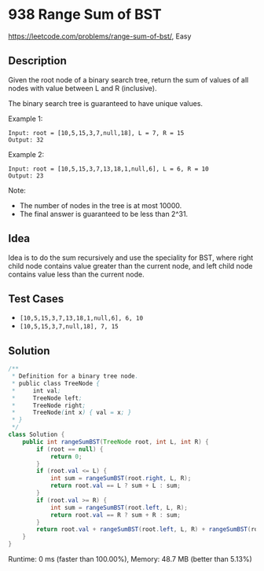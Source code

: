 # 938 Range Sum of BST

<https://leetcode.com/problems/range-sum-of-bst/>, Easy

## Description

Given the root node of a binary search tree, return the sum of values of all nodes with value between L and R (inclusive).

The binary search tree is guaranteed to have unique values.

Example 1:

```
Input: root = [10,5,15,3,7,null,18], L = 7, R = 15
Output: 32
```

Example 2:

```
Input: root = [10,5,15,3,7,13,18,1,null,6], L = 6, R = 10
Output: 23
```

Note:

- The number of nodes in the tree is at most 10000.
- The final answer is guaranteed to be less than 2^31.

## Idea

Idea is to do the sum recursively and use the speciality for BST, where right
child node contains value greater than the current node, and left child node
contains value less than the current node.

## Test Cases

- `[10,5,15,3,7,13,18,1,null,6], 6, 10`
- `[10,5,15,3,7,null,18], 7, 15`

## Solution

```java
/**
 * Definition for a binary tree node.
 * public class TreeNode {
 *     int val;
 *     TreeNode left;
 *     TreeNode right;
 *     TreeNode(int x) { val = x; }
 * }
 */
class Solution {
    public int rangeSumBST(TreeNode root, int L, int R) {
        if (root == null) {
            return 0;
        }
        if (root.val <= L) {
            int sum = rangeSumBST(root.right, L, R);
            return root.val == L ? sum + L : sum;
        }
        if (root.val >= R) {
            int sum = rangeSumBST(root.left, L, R);
            return root.val == R ? sum + R : sum;
        }
        return root.val + rangeSumBST(root.left, L, R) + rangeSumBST(root.right, L, R);
    }
}
```

Runtime: 0 ms (faster than 100.00%), Memory: 48.7 MB (better than 5.13%)
